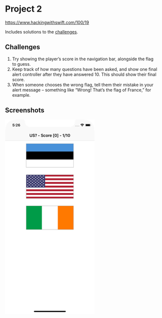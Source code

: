# Project 2

https://www.hackingwithswift.com/100/19

Includes solutions to the [challenges](https://www.hackingwithswift.com/read/2/6/wrap-up).

## Challenges

1. Try showing the player’s score in the navigation bar, alongside the flag to guess.
2. Keep track of how many questions have been asked, and show one final alert controller after they have answered 10. This should show their final score.
3. When someone chooses the wrong flag, tell them their mistake in your alert message – something like “Wrong! That’s the flag of France,” for example.


## Screenshots

![screenshot1](screenshots/screen01.png)
